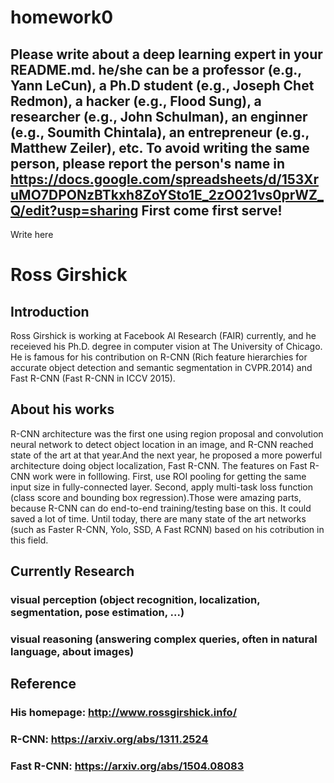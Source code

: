 # homework0
Please write about a deep learning expert in your README.md.
he/she can be a professor (e.g., Yann LeCun), a Ph.D student (e.g., Joseph Chet Redmon), a hacker (e.g., Flood Sung), a researcher (e.g., John Schulman), an enginner (e.g., Soumith Chintala), an entrepreneur (e.g., Matthew Zeiler), etc.
To avoid writing the same person, please report the person's name in  
https://docs.google.com/spreadsheets/d/153XruMO7DPONzBTkxh8ZoYSto1E_2zO021vs0prWZ_Q/edit?usp=sharing
First come first serve!
-------
Write here  
# Ross Girshick  
## Introduction  
Ross Girshick is working at Facebook AI Research (FAIR) currently, and he receieved his Ph.D. degree in computer vision at The University of Chicago. He is famous for his contribution on R-CNN (Rich feature hierarchies for accurate object detection and semantic segmentation in CVPR.2014) and Fast R-CNN (Fast R-CNN in  ICCV 2015).  
## About his works  
R-CNN architecture was the first one using region proposal and convolution neural network to detect object location in an image, and R-CNN reached state of the art at that year.And the next year, he proposed a more powerful architecture doing object localization, Fast R-CNN. The features on Fast R-CNN work were in folllowing. First, use ROI pooling for getting the same input size in fully-connected layer. Second, apply multi-task loss function (class score and bounding box regression).Those were amazing parts, because R-CNN can do end-to-end training/testing base on this. It could saved a lot of time. Until today, there are many state of the art networks (such as Faster R-CNN, Yolo, SSD, A Fast RCNN) based on his cotribution in this field.  
## Currently Research  
### visual perception (object recognition, localization, segmentation, pose estimation, ...)  
### visual reasoning (answering complex queries, often in natural language, about images)  
## Reference
### His homepage: http://www.rossgirshick.info/  
### R-CNN: https://arxiv.org/abs/1311.2524  
### Fast R-CNN: https://arxiv.org/abs/1504.08083  
